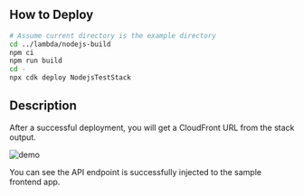 ## How to Deploy
```sh
# Assume current directory is the example directory
cd ../lambda/nodejs-build
npm ci
npm run build
cd -
npx cdk deploy NodejsTestStack
```

## Description
After a successful deployment, you will get a CloudFront URL from the stack output.

![demo](../imgs/demo.png)

You can see the API endpoint is successfully injected to the sample frontend app.
